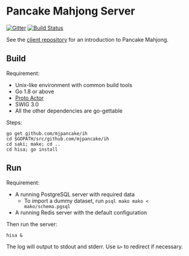 # Pancake Mahjong Server

[![Gitter](https://badges.gitter.im/Join%20Chat.svg)](https://gitter.im/mjpancake)
[![Build Status](https://travis-ci.org/mjpancake/ih.svg?branch=develop)](https://travis-ci.org/mjpancake/ih)

See the [client repository](https://github.com/mjpancake/mjpancake)
for an introduction to Pancake Mahjong.

## Build

Requirement:

- Unix-like environment with common build tools
- Go 1.8 or above
- [Proto Actor](https://github.com/AsynkronIT/protoactor-go)
- SWIG 3.0
- All the other dependencies are go-gettable

Steps:

```
go get github.com/mjpancake/ih
cd $GOPATH/src/github.com/mjpancake/ih
cd saki; make; cd ..
cd hisa; go install
```

## Run

Requirement:

- A running PostgreSQL server with required data
  - To import a dummy dataset, run `psql mako mako < mako/schema.pgsql`
- A running Redis server with the default configuration

Then run the server:

```
hisa &
```

The log will output to stdout and stderr. 
Use `&>` to redirect if necessary.

